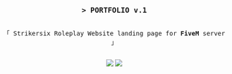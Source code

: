 
<h3 align="center">
  <samp>&gt; <b>PORTFOLIO v.1</b>
  </samp>
</h3>

<p align="center">
  <samp
    ><br />「 Strikersix Roleplay Website landing page for <b>FiveM</b> server 」
    <br />
    <br />
  </samp>
</p>

<div align="center">
    <img src="https://img.shields.io/badge/html5-%23E34F26.svg?style=for-the-badge&logo=html5&logoColor=white"/>
    <img src="https://img.shields.io/badge/css3-%231572B6.svg?style=for-the-badge&logo=css3&logoColor=white"/>
<!--     <img src="https://img.shields.io/badge/tailwindcss-%2338B2AC.svg?style=for-the-badge&logo=tailwind-css&logoColor=white"/> -->
<!--     <img src="https://img.shields.io/badge/react-%2320232a.svg?style=for-the-badge&logo=react&logoColor=%2361DAFB"/> -->
<!--     <img src="https://img.shields.io/badge/vite-%23646CFF.svg?style=for-the-badge&logo=vite&logoColor=white"/> -->
</div>
